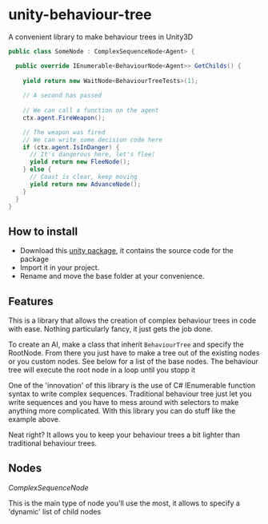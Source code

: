 # unity-behaviour-tree

A convenient library to make behaviour trees in Unity3D

```C#
public class SomeNode : ComplexSequenceNode<Agent> {

  public override IEnumerable<BehaviourNode<Agent>> GetChilds() {
  
    yield return new WaitNode<BehaviourTreeTests>(1);
    
    // A second has passed
    
    // We can call a function on the agent
    ctx.agent.FireWeapon();

    // The weapon was fired
    // We can write some decision code here
    if (ctx.agent.IsInDanger) {
      // It's dangerous here, let's flee!
      yield return new FleeNode();
    } else {
      // Coast is clear, keep moving
      yield return new AdvanceNode();
    }
  }
}
```

## How to install

- Download this [unity package](https://github.com/GibsS/unity-behaviour-tree/releases/download/v1.0/behaviour-tree.unitypackage), it contains the source code for the package
- Import it in your project. 
- Rename and move the base folder at your convenience.

## Features

This is a library that allows the creation of complex behaviour trees in code with ease. Nothing particularly fancy, it just gets the job done.

To create an AI, make a class that inherit ```BehaviourTree``` and specify the RootNode. From there you just have to make a tree out of
the existing nodes or you custom nodes. See below for a list of the base nodes. The behaviour tree will execute the root node in a loop until you stopp it 

One of the 'innovation' of this library is the use of C# IEnumerable function syntax to write complex sequences. Traditional behaviour tree just let you
write sequences and you have to mess around with selectors to make anything more complicated. With this library you can do stuff like the example above.

Neat right? It allows you to keep your behaviour trees a bit lighter than traditional behaviour trees.

## Nodes

*ComplexSequenceNode*

This is the main type of node you'll use the most, it allows to specify a 'dynamic' list of child nodes

